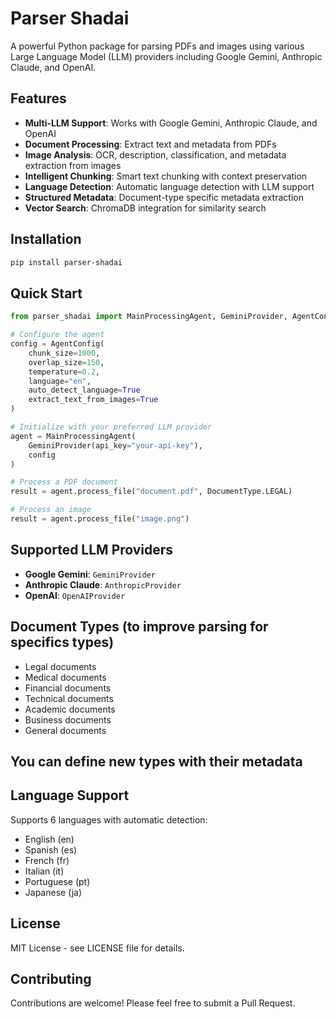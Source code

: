 # Parser Shadai

A powerful Python package for parsing PDFs and images using various Large Language Model (LLM) providers including Google Gemini, Anthropic Claude, and OpenAI.

## Features

- **Multi-LLM Support**: Works with Google Gemini, Anthropic Claude, and OpenAI
- **Document Processing**: Extract text and metadata from PDFs
- **Image Analysis**: OCR, description, classification, and metadata extraction from images
- **Intelligent Chunking**: Smart text chunking with context preservation
- **Language Detection**: Automatic language detection with LLM support
- **Structured Metadata**: Document-type specific metadata extraction
- **Vector Search**: ChromaDB integration for similarity search

## Installation

```bash
pip install parser-shadai
```

## Quick Start

```python
from parser_shadai import MainProcessingAgent, GeminiProvider, AgentConfig, DocumentType

# Configure the agent
config = AgentConfig(
    chunk_size=1000,
    overlap_size=150,
    temperature=0.2,
    language="en",
    auto_detect_language=True
    extract_text_from_images=True
)

# Initialize with your preferred LLM provider
agent = MainProcessingAgent(
    GeminiProvider(api_key="your-api-key"),
    config
)

# Process a PDF document
result = agent.process_file("document.pdf", DocumentType.LEGAL)

# Process an image
result = agent.process_file("image.png")

```

## Supported LLM Providers

- **Google Gemini**: `GeminiProvider`
- **Anthropic Claude**: `AnthropicProvider`
- **OpenAI**: `OpenAIProvider`

## Document Types (to improve parsing for specifics types)

- Legal documents
- Medical documents
- Financial documents
- Technical documents
- Academic documents
- Business documents
- General documents

## You can define new types with their metadata

## Language Support

Supports 6 languages with automatic detection:

- English (en)
- Spanish (es)
- French (fr)
- Italian (it)
- Portuguese (pt)
- Japanese (ja)

## License

MIT License - see LICENSE file for details.

## Contributing

Contributions are welcome! Please feel free to submit a Pull Request.
